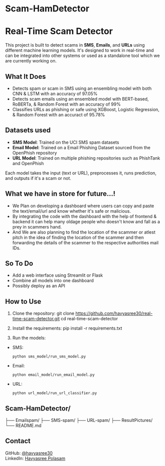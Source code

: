 # Scam-HamDetector
# Real-Time Scam Detector

This project is built to detect scams in **SMS**, **Emails**, and **URLs** using different machine learning models. It's designed to work in real-time and can be integrated into other systems or used as a standalone tool which we are currently working on.

## What It Does
- Detects spam or scam in SMS using an ensembling model with both CNN & LSTM with an accuracy of 97.05%
- Detects scam emails using an ensembled model with BERT-based, RoBERTa, & Random Forest with an accuracy of 99% 
- Classifies URLs as phishing or safe using XGBoost, Logistic Regression, & Random Forest with an accuract of 95.78%

## Datasets used

- **SMS Model**: Trained on the UCI SMS spam datasets
- **Email Model**: Trained on a Email Phishing Dataset sourced from the OpenPhish repository
- **URL Model**: Trained on multiple phishing repositories such as PhishTank and OpenPhish

Each model takes the input (text or URL), preprocesses it, runs prediction, and outputs if it's a scam or not.

## What we have in store for future...!
- We Plan on developing a dashboard where users can copy and paste the text/email/url and know whether it's safe or malicious.
- By integrating the code with the dashboard with the help of frontend & backend it can help many oldage people who doesn't know and fall as a prey in scammers hand.
- And We are also planning to find the location of the scammer or atlest pitch in the idea of finding the location of the scammer and then forwarding the details of the scammer to the respective authorities mail IDs. 

## So To Do
- Add a web interface using Streamlit or Flask
- Combine all models into one dashboard
- Possibly deploy as an API

## How to Use
1. Clone the repository:
   git clone https://github.com/havyasree30/real-time-scam-detector.git
   cd real-time-scam-detector
   
2. Install the requirements:
   pip install -r requirements.txt
   
3. Run the models:
- SMS:
  ```
  python sms_model/run_sms_model.py
  ```
- Email:
  ```
  python email_model/run_email_model.py
  ```
- URL:
  ```
  python url_model/run_url_classifier.py
  ```

  
## Scam-HamDetector/
├── Emailspam/
├── SMS-spam/
├── URL-spam/
├── ResultPictures/
└── README.md

## Contact
GitHub: [@havyasree30](https://github.com/havyasree30)  
LinkedIn: [Havyasree Polasam](https://www.linkedin.com/in/havyasree-polasam-6127b7271/)
